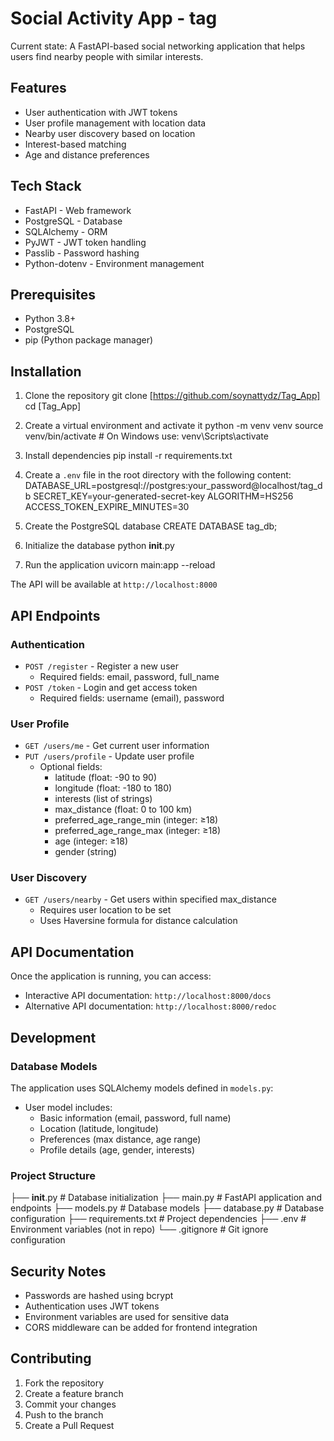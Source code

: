 # Social Activity App - tag
Current state: A FastAPI-based social networking application that helps users find nearby people with similar interests.

## Features
- User authentication with JWT tokens
- User profile management with location data
- Nearby user discovery based on location
- Interest-based matching
- Age and distance preferences

## Tech Stack
- FastAPI - Web framework
- PostgreSQL - Database
- SQLAlchemy - ORM
- PyJWT - JWT token handling
- Passlib - Password hashing
- Python-dotenv - Environment management

## Prerequisites
- Python 3.8+
- PostgreSQL
- pip (Python package manager)

## Installation
1. Clone the repository
git clone [https://github.com/soynattydz/Tag_App]
cd [Tag_App]

2. Create a virtual environment and activate it
python -m venv venv
source venv/bin/activate  # On Windows use: venv\Scripts\activate

3. Install dependencies
pip install -r requirements.txt

4. Create a `.env` file in the root directory with the following content:
DATABASE_URL=postgresql://postgres:your_password@localhost/tag_db
SECRET_KEY=your-generated-secret-key
ALGORITHM=HS256
ACCESS_TOKEN_EXPIRE_MINUTES=30

5. Create the PostgreSQL database
CREATE DATABASE tag_db;


6. Initialize the database
python __init__.py

7. Run the application
uvicorn main:app --reload

The API will be available at `http://localhost:8000`

## API Endpoints

### Authentication
- `POST /register` - Register a new user
  - Required fields: email, password, full_name
- `POST /token` - Login and get access token
  - Required fields: username (email), password

### User Profile
- `GET /users/me` - Get current user information
- `PUT /users/profile` - Update user profile
  - Optional fields:
    - latitude (float: -90 to 90)
    - longitude (float: -180 to 180)
    - interests (list of strings)
    - max_distance (float: 0 to 100 km)
    - preferred_age_range_min (integer: ≥18)
    - preferred_age_range_max (integer: ≥18)
    - age (integer: ≥18)
    - gender (string)

### User Discovery
- `GET /users/nearby` - Get users within specified max_distance
  - Requires user location to be set
  - Uses Haversine formula for distance calculation

## API Documentation
Once the application is running, you can access:
- Interactive API documentation: `http://localhost:8000/docs`
- Alternative API documentation: `http://localhost:8000/redoc`

## Development

### Database Models
The application uses SQLAlchemy models defined in `models.py`:
- User model includes:
  - Basic information (email, password, full name)
  - Location (latitude, longitude)
  - Preferences (max distance, age range)
  - Profile details (age, gender, interests)

### Project Structure
├── __init__.py      # Database initialization
├── main.py          # FastAPI application and endpoints
├── models.py        # Database models
├── database.py      # Database configuration
├── requirements.txt # Project dependencies
├── .env            # Environment variables (not in repo)
└── .gitignore      # Git ignore configuration

## Security Notes
- Passwords are hashed using bcrypt
- Authentication uses JWT tokens
- Environment variables are used for sensitive data
- CORS middleware can be added for frontend integration

## Contributing
1. Fork the repository
2. Create a feature branch
3. Commit your changes
4. Push to the branch
5. Create a Pull Request

